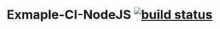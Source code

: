 # Exmaple-CI-NodeJS [![build status](https://gitlab.com/J.Tiwongvorakul/Exmaple-CI-NodeJS/badges/master/build.svg)](https://gitlab.com/J.Tiwongvorakul/Exmaple-CI-NodeJS/commits/master)
